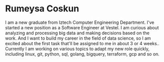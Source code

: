 # Rumeysa Coskun

I am a new graduate from Iztech Computer Engineering Department. I've started a new position as a Software Engineer at Vestel. I am curious about analyzing and processing big data and making decisions based on the work. And I want to build my career in the field of data science, so I am excited about the first task that'll be assigned to me in about 3 or 4 weeks.. Currently I am working on various topics to adapt my new role quickly, including linux, git, python, sql, golang, bigquery, terraform, gcp and so on.
